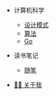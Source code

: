 * 计算机科学
  * [设计模式](PersonalGrowth/CS/DesignPattern/DesignPattern.md)
  * [算法](PersonalGrowth/CS/Algorithm/learn.md)
  * [Go](PersonalGrowth/CS/Go/istio.md)

* 读书笔记
  * [随笔](ReadingList/link.md)
  <!-- * [技术类](/ReadingList/tech.md) -->
  <!-- * [文学类](/ReadingList/literature.md) -->
  
<!-- * 知识分享 -->
  <!-- * [学习方法](sharing/learning.md) -->
  <!-- * [经验总结](sharing/experience.md) -->

<!-- * 个人成长 -->
  <!-- * [成长历程](growth/journey.md) -->
  <!-- * [目标计划](growth/goals.md)  -->

* [👨‍💻 关于我](/about.md)